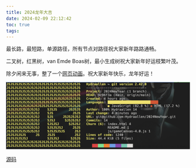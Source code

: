 ```yaml
---
title: 2024龙年大吉
date: 2024-02-09 22:12:42
toc: true
tags:
---
```


最长路，最短路，单源路径，所有节点对路径祝大家新年路路通畅。

二叉树，红黑树，van Emde Boas树，最小生成树祝大家新年好运枝繁叶茂。

除夕闲来无事，整了一个[网页动画](http://dousy.site:20240/)。祝大家新年快乐，龙年好运！

<!--more-->

![](https://raw.githubusercontent.com/Hydraallen/images/master/img/onefetch.png)

[源码](https://github.com/Hydraallen/2024NewYear)
